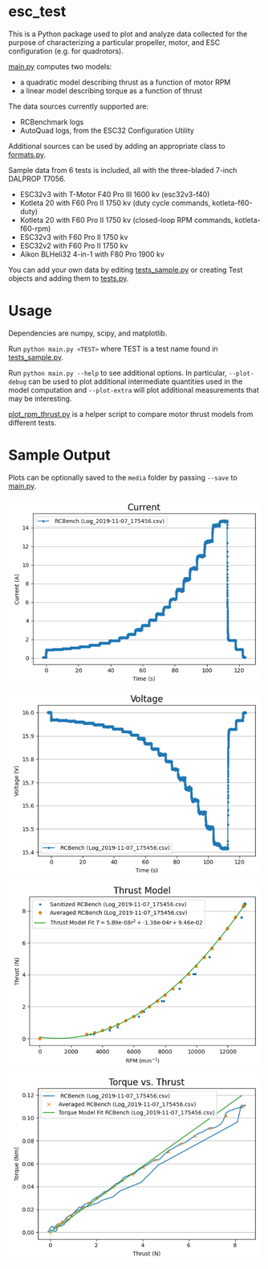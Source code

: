 # esc\_test

This is a Python package used to plot and analyze data collected for the purpose of characterizing a particular propeller, motor, and ESC configuration (e.g. for quadrotors).

[main.py](main.py) computes two models:

* a quadratic model describing thrust as a function of motor RPM
* a linear model describing torque as a function of thrust

The data sources currently supported are:

* RCBenchmark logs
* AutoQuad logs, from the ESC32 Configuration Utility

Additional sources can be used by adding an appropriate class to [formats.py](formats.py).

Sample data from 6 tests is included, all with the three-bladed 7-inch DALPROP T7056.

* ESC32v3 with T-Motor F40 Pro III 1600 kv (esc32v3-f40)
* Kotleta 20 with F60 Pro II 1750 kv (duty cycle commands, kotleta-f60-duty)
* Kotleta 20 with F60 Pro II 1750 kv (closed-loop RPM commands, kotleta-f60-rpm)
* ESC32v3 with F60 Pro II 1750 kv
* ESC32v2 with F60 Pro II 1750 kv
* Aikon BLHeli32 4-in-1 with F80 Pro 1900 kv

You can add your own data by editing [tests_sample.py](tests_sample.py) or creating Test objects and adding them to [tests.py](tests.py).

# Usage

Dependencies are numpy, scipy, and matplotlib.

Run `python main.py <TEST>` where TEST is a test name found in [tests_sample.py](tests_sample.py).

Run `python main.py --help` to see additional options.
In particular, `--plot-debug` can be used to plot additional intermediate quantities used in the model computation and `--plot-extra` will plot additional measurements that may be interesting.

[plot_rpm_thrust.py](plot_rpm_thrust.py) is a helper script to compare motor thrust models from different tests.

# Sample Output

Plots can be optionally saved to the `media` folder by passing `--save` to [main.py](main.py).

<p align="center">
  <img src="https://github.com/alspitz/esc_test/blob/master/media/kotleta-f60-rpm/kotleta-f60-rpm-Current.png?raw=true" alt="Current from kotleta-f60-rpm"/>
  <img src="https://github.com/alspitz/esc_test/blob/master/media/kotleta-f60-rpm/kotleta-f60-rpm-Voltage.png?raw=true" alt="Voltage from kotleta-f60-rpm"/>
  <img src="https://github.com/alspitz/esc_test/blob/master/media/kotleta-f60-rpm/kotleta-f60-rpm-Thrust_Model.png?raw=true" alt="Thrust model from kotleta-f60-rpm"/>
  <img src="https://github.com/alspitz/esc_test/blob/master/media/kotleta-f60-rpm/kotleta-f60-rpm-Torque_vs._Thrust.png?raw=true" alt="Torque model from kotleta-f60-rpm"/>
</p>
